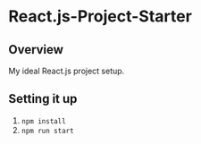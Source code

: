 # React.js-Project-Starter
## Overview
My ideal React.js project setup.
## Setting it up
1) <code>npm install</code>
2) <code>npm run start</code>
